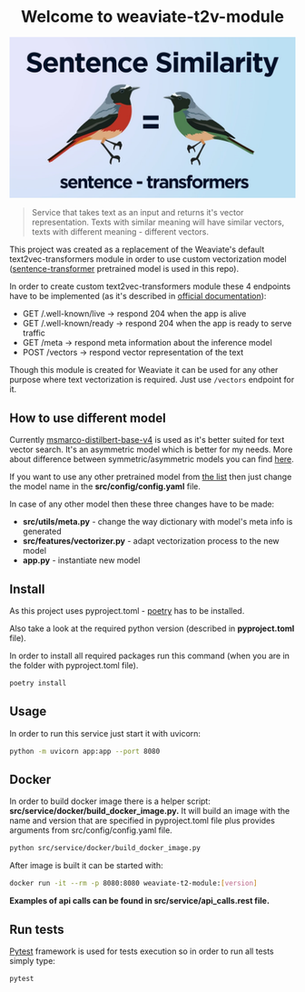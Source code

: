<h1 align="center">Welcome to weaviate-t2v-module</h1>

![alt text](references/readme/images/similarity.jpg)

<p>

> Service that takes text as an input and returns it's vector representation. Texts with similar meaning will have similar vectors, texts with different meaning - different vectors.

This project was created as a replacement of the Weaviate's default text2vec-transformers module in order to use custom vectorization model ([sentence-transformer](https://github.com/UKPLab/sentence-transformers) pretrained model is used in this repo).

In order to create custom text2vec-transformers module these 4 endpoints have to be implemented (as it's described in [official documentation](https://weaviate.io/developers/weaviate/current/modules/custom-modules.html)):

- GET /.well-known/live -> respond 204 when the app is alive
- GET /.well-known/ready -> respond 204 when the app is ready to serve traffic
- GET /meta -> respond meta information about the inference model
- POST /vectors -> respond vector representation of the text

Though this module is created for Weaviate it can be used for any other purpose where text vectorization is required. Just use `/vectors` endpoint for it.
</p>

## How to use different model

Currently [msmarco-distilbert-base-v4](https://www.sbert.net/docs/pretrained-models/msmarco-v3.html) is used as it's better suited for text vector search. It's an asymmetric model which is better for my needs. More about difference between symmetric/asymmetric models you can find [here](msmarco-distilbert-base-v4).

If you want to use any other pretrained model from [the list](https://www.sbert.net/docs/pretrained_models.html) then just change the model name in the **src/config/config.yaml** file.

In case of any other model then these three changes have to be made:

- **src/utils/meta.py** - change the way dictionary with model's meta info is generated
- **src/features/vectorizer.py** - adapt vectorization process to the new model
- **app.py** - instantiate new model

## Install

As this project uses pyproject.toml - [poetry](https://python-poetry.org/docs/) has to be installed.

Also take a look at the required python version (described in **pyproject.toml** file).

In order to install all required packages run this command (when you are in the folder with pyproject.toml file).

```sh
poetry install
```

## Usage

In order to run this service just start it with uvicorn:

```sh
python -m uvicorn app:app --port 8080
```

## Docker

In order to build docker image there is a helper script: **src/service/docker/build_docker_image.py.** It will build an image with the name and version that are specified in pyproject.toml file plus provides arguments from src/config/config.yaml file.

```sh
python src/service/docker/build_docker_image.py
```

After image is built it can be started with:

```sh
docker run -it --rm -p 8080:8080 weaviate-t2-module:[version]
```

**Examples of api calls can be found in src/service/api_calls.rest file.**

## Run tests

[Pytest](https://github.com/pytest-dev/pytest) framework is used for tests execution so in order to run all tests simply type:

```sh
pytest
```
